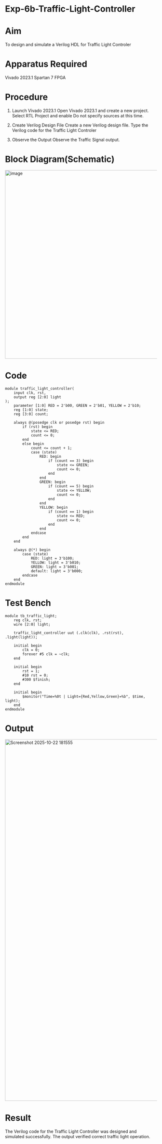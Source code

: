 # Exp-6b-Traffic-Light-Controller
# Aim
To design and simulate a Verilog HDL for Traffic Light Controler

# Apparatus Required
Vivado 2023.1
Spartan 7 FPGA
# Procedure
1. Launch Vivado 2023.1
Open Vivado 2023.1 and create a new project.
Select RTL Project and enable Do not specify sources at this time.
2. Create Verilog Design File
Create a new Verilog design file.
Type the Verilog code for the Traffic Light Controler

3. Observe the Output
Observe the Traffic Signal output.

# Block Diagram(Schematic)

<img width="1324" height="622" alt="image" src="https://github.com/user-attachments/assets/30f7dda7-edea-4f95-8c75-7207383ca65d" />


# Code

```
module traffic_light_controller(
    input clk, rst,
    output reg [2:0] light
);
    parameter [1:0] RED = 2'b00, GREEN = 2'b01, YELLOW = 2'b10;
    reg [1:0] state;
    reg [3:0] count;

    always @(posedge clk or posedge rst) begin
        if (rst) begin
            state <= RED;
            count <= 0;
        end
        else begin
            count <= count + 1;
            case (state)
                RED: begin
                    if (count == 3) begin
                        state <= GREEN;
                        count <= 0;
                    end
                end
                GREEN: begin
                    if (count == 5) begin
                        state <= YELLOW;
                        count <= 0;
                    end
                end
                YELLOW: begin
                    if (count == 1) begin
                        state <= RED;
                        count <= 0;
                    end
                end
            endcase
        end
    end

    always @(*) begin
        case (state)
            RED: light = 3'b100;
            YELLOW: light = 3'b010;
            GREEN: light = 3'b001;
            default: light = 3'b000;
        endcase
    end
endmodule
```

# Test Bench

```
module tb_traffic_light;
    reg clk, rst;
    wire [2:0] light;

    traffic_light_controller uut (.clk(clk), .rst(rst), .light(light));

    initial begin
        clk = 0;
        forever #5 clk = ~clk;
    end

    initial begin
        rst = 1;
        #10 rst = 0;
        #300 $finish;
    end

    initial begin
        $monitor("Time=%0t | Light={Red,Yellow,Green}=%b", $time, light);
    end
endmodule
```

# Output

<img width="1912" height="1193" alt="Screenshot 2025-10-22 181555" src="https://github.com/user-attachments/assets/da1d19e6-3681-4ae4-b787-278e67a8593a" />

# Result

The Verilog code for the Traffic Light Controller was designed and simulated successfully.
The output verified correct traffic light operation.

